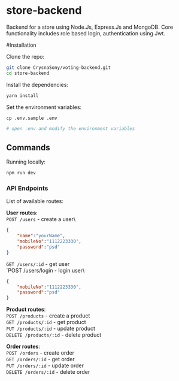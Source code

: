 # store-backend

Backend for a store using Node.Js, Express.Js and MongoDB. Core functionality includes role based login, authentication using Jwt.

  
#Installation


Clone the repo:

```bash
git clone CrysnaSony/voting-backend.git
cd store-backend
```

Install the dependencies:

```bash
yarn install
```

Set the environment variables:

```bash
cp .env.sample .env

# open .env and modify the environment variables
```


## Commands

Running locally:

```bash
npm run dev
```

### API Endpoints

List of available routes:

**User routes**:\
`POST /users` - create a user\
```json
{
    "name":"yourName",
    "mobileNo":"1112223330",
    "password":"psd"
}
```

`GET /users/:id` - get user\
`POST /users/login - login user\
```json
{
    "mobileNo":"1112223330",
    "password":"psd"
}
```

**Product routes**:\
`POST /products` - create a product\
`GET /products/:id` - get product\
`PUT /products/:id` - update product\
`DELETE /products/:id` - delete product

**Order routes**:\
`POST /orders` - create order\
`GET /orders/:id` - get order\
`PUT /orders/:id` - update order\
`DELETE /orders/:id` - delete order

